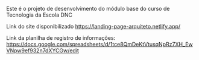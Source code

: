 Este é o projeto de desenvolvimento do módulo base do curso de Tecnologia da Escola DNC

Link do site disponibilizado https://landing-page-arquiteto.netlify.app/

Link da planilha de registro de informações: https://docs.google.com/spreadsheets/d/1tce8QmDeKtVtusqNpRz7XH_EwVNpw9ef932n7dXYCGw/edit
